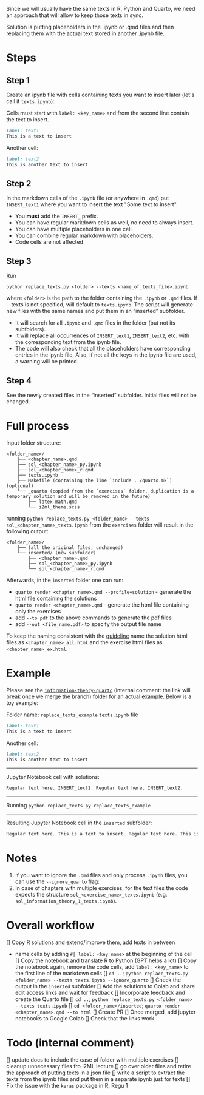 Since we will usually have the same texts in R, Python and Quarto, we need an approach that will allow to keep those texts in sync.

Solution is putting placeholders in the .ipynb or .qmd files and then replacing them with the actual text stored in another .ipynb file.

# Steps
## Step 1
Create an ipynb file with cells containing texts you want to insert later (let's call it `texts.ipynb`):

Cells must start with `label: <key_name>` and from the second line contain the text to insert.

```markdown
label: text1
This is a text to insert
```
Another cell:
```markdown
label: text2
This is another text to insert
```
## Step 2
In the markdown cells of the `.ipynb` file (or anywhere in `.qmd`) put  `INSERT_text1` where you want to insert the text "Some text to insert". 
- You **must** add the `INSERT_` prefix.
- You can have regular markdown cells as well, no need to always insert.
- You can have multiple placeholders in one cell.
- You can combine regular markdown with placeholders.
- Code cells are not affected

## Step 3
Run
   ```
   python replace_texts.py <folder> --texts <name_of_texts_file>.ipynb
   ```
where `<folder>` is the path to the folder containing the `.ipynb` or `.qmd` files. If --texts is not specified, will default to `texts.ipynb`. The script will generate new files with the same names and put them in an “inserted” subfolder. 
- It will search for all `.ipynb` and `.qmd` files in the folder (but not its subfolders).
- It will replace all occurrences of `INSERT_text1`, `INSERT_text2`, etc. with the corresponding text from the ipynb file.
- The code will also check that all the placeholders have corresponding entries in the ipynb file. Also, if not all the keys in the ipynb file are used, a warning will be printed.
## Step 4
See the newly created files in the “inserted” subfolder. Initial files will not be changed.

# Full process
Input folder structure:
```
<folder_name>/
    ├── <chapter_name>.qmd
    ├── sol_<chapter_name>_py.ipynb
    ├── sol_<chapter_name>_r.qmd
    ├── texts.ipynb
    ├── Makefile (containing the line `include ../quarto.mk`) (optional)
    └── _quarto (copied from the `exercises` folder, duplication is a temporary solution and will be removed in the future)
        ├── latex-math.qmd
        └── i2ml_theme.scss
```
running `python replace_texts.py <folder_name> --texts sol_<chapter_name>_texts.ipynb` from the `exercises` folder will result in the following output:
```
<folder_name>/
    ├── (all the original files, unchanged)
    └── inserted/ (new subfolder)
        ├── <chapter_name>.qmd
        ├── sol_<chapter_name>_py.ipynb
        └── sol_<chapter_name>_r.qmd
```
Afterwards, in the `inserted` folder one can run:
- `quarto render <chapter_name>.qmd --profile=solution` - generate the html file containing the solutions
- `quarto render <chapter_name>.qmd` - generate the html file containing only the exercises
- add `--to pdf` to the above commands to generate the pdf files
- add `--out <file_name.pdf>` to specify the output file name

To keep the naming consistent with the [guideline](https://github.com/slds-lmu/lecture_service/wiki/Exercises#structure-1) name the solution html files as `<chapter_name>_all.html` and the exercise html files as `<chapter_name>_ex.html`.


# Example
Please see the [`information-theory-quarto`](https://github.com/slds-lmu/lecture_sl/tree/ex_info_theory_quarto/exercises/information-theory-quarto) (internal comment: the link will break once we merge the branch) folder for an actual example. Below is a toy example: 

Folder name: `replace_texts_example`
`texts.ipynb` file
```markdown
label: text1
This is a text to insert
```
Another cell:
```markdown
label: text2
This is another text to insert
```
---

Jupyter Notebook cell with solutions:
```markdown
Regular text here. INSERT_text1. Regular text here. INSERT_text2.
```
---
Running 
`python replace_texts.py replace_texts_example`

---
Resulting Jupyter Notebook cell in the `inserted` subfolder:
```markdown
Regular text here. This is a text to insert. Regular text here. This is another text to insert.
```

# Notes
1. If you want to ignore the `.qmd` files and only process `.ipynb` files, you can use the `--ignore_quarto` flag:
2. In case of chapters with multiple exercises, for the text files the code expects the structure `sol_<exercise_name>_texts.ipynb` (e.g. `sol_information_theory_1_texts.ipynb`). 

# Overall workflow
[] Copy R solutions and extend/improve them, add texts in between
- name cells by adding `#| label: <key_name>` at the beginning of the cell
[] Copy the notebook and translate R to Python (GPT helps a lot)
[] Copy the notebook again, remove the code cells, add `label: <key_name>` to the first line of the markdown cells
[] `cd ..`; `python replace_texts.py <folder_name> --texts texts.ipynb --ignore_quarto`
[] Check the output in the `inserted` subfolder
[] Add the solutions to Colab and share edit access links and wait for feedback
[] Incorporate feedback and create the Quarto file
[] `cd ..`; `python replace_texts.py <folder_name> --texts texts.ipynb`
[] `cd <folder_name>/inserted`; `quarto render <chapter_name>.qmd --to html`
[] Create PR 
[] Once merged, add jupyter notebooks to Google Colab
[] Check that the links work

# Todo (internal comment)
[] update docs to include the case of folder with multiple exercises
[] cleanup unnecessary files fro I2ML lecture
[] go over older files and retire the approach of putting texts in a json file
[] write a script to extract the texts from the ipynb files and put them in a separate ipynb just for texts
[] Fix the issue with the `keras` package in R, Regu 1